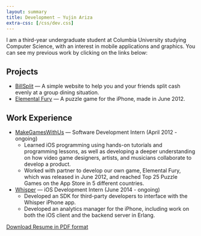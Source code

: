 ```yaml
---
layout: summary
title: Development — Yujin Ariza
extra-css: [/css/dev.css]
---
```


I am a third-year undergraduate student at Columbia University studying Computer
Science, with an interest in mobile applications and graphics. You can see my
previous work by clicking on the links below:

Projects
---

- [BillSplit](/billsplit) — A simple website to help you and your friends split
cash evenly at a group dining situation.
- [Elemental Fury](https://itunes.apple.com/us/app/elemental-fury/id532040551?mt=8) —
A puzzle game for the iPhone, made in June 2012.

Work Experience
---

- [MakeGamesWithUs](http://mgw.us) — Software Development Intern (April 2012 -
ongoing)
	- Learned iOS programming using hands-on tutorials and programming lessons,
	as well as developing a deeper understanding on how video game designers,
	artists, and musicians collaborate to develop a product.
	- Worked with partner to develop our own game, Elemental Fury, which was
	released in June 2012, and reached Top 25 Puzzle Games on the App Store in
	5 different countries.
- [Whisper](http://whisper.sh) — iOS Development Intern (June 2014 - ongoing)
	- Developed an SDK for third-party developers to interface with the
	Whisper iPhone app.
	- Developed an analytics manager for the iPhone, including work on both the
	iOS	client and the backend server in Erlang.

[Download Resume in PDF format](/downloads/yujin_resume_techincal.pdf)
